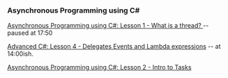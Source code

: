 ###  Asynchronous Programming using C\#

[Asynchronous Programming using C#: Lesson 1 - What is a thread?
](https://www.youtube.com/watch?v=mkkcqQlIpeQ) -- paused at 17:50

[Advanced C#: Lesson 4 - Delegates Events and Lambda expressions](https://www.youtube.com/watch?v=8e2GEFNctwQ) -- at 14:00ish.

[Asynchronous Programming using C#: Lesson 2 - Intro to Tasks](https://www.youtube.com/watch?v=IONqMWGn9-w)

